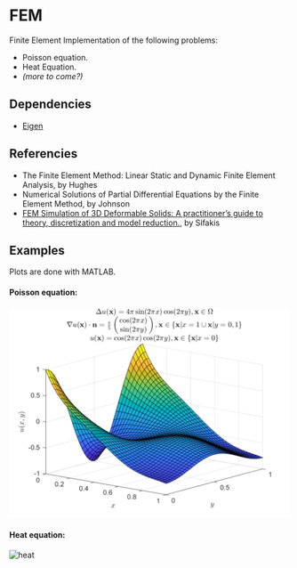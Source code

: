# FEM

Finite Element Implementation of the following problems:
- Poisson equation.
- Heat Equation.
- *(more to come?)*


## Dependencies
- [Eigen](http://eigen.tuxfamily.org/index.php?title=Main_Page)


## Referencies
- The Finite Element Method: Linear Static and Dynamic Finite Element Analysis, by Hughes
- Numerical Solutions of Partial Differential Equations by the Finite Element Method, by Johnson
- [FEM Simulation of 3D Deformable Solids: A practitioner’s guide to theory, discretization and model reduction.](http://barbic.usc.edu/femdefo/sifakis-courseNotes-TheoryAndDiscretization.pdf), by Sifakis 


## Examples
Plots are done with MATLAB.
#### Poisson equation:
![poisson](FEM/out/poisson_solution.svg)

#### Heat equation:
![heat](FEM/out/heat_solution.gif)